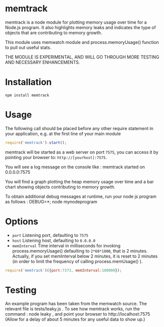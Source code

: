 # memtrack

memtrack is a node module for plotting memory usage over time for a Node.js program. It also highlights memory leaks and indicates the 
type of objects that are contributing to memory growth.

This module uses memwatch module and process.memoryUsage() function to pull out useful stats.

THE MODULE IS EXPERIMENTAL, AND WILL GO THROUGH MORE TESTING AND NECESSARY ENHANCEMENTS.

# Installation

	npm install memtrack

# Usage

The following call should be placed before any other require statement in your application, e.g. at the first line of your main module

```js
require('memtrack').start();
```

memtrack will be started as a web server on port `7575`, you can access it by pointing your browser to: `http://[yourhost]:7575`. 

You will see a log message on the console like : memtrack started on 0.0.0.0:7575

You will find a graph plotting the heap memory usage over time and a bar chart showing objects contributing to memory growth.

To obtain additional debug messages at runtime, run your node js program as follows : DEBUG=*; node mynodeprogram

# Options

  - `port` Listening port, defaulting to `7575`
  - `host` Listening host, defaulting to `0.0.0.0`
  - `memInterval` Time interval in milliseconds for invoking process.memoryUsage() defaulting to `2*60*1000`, that is 2 minutes. Actually,
    if you set memInterval below 2 minutes, it is reset to 2 minutes (in order to limit the frequency of calling process.memUsage() ).

```js
require('memtrack')({port:7373, memInterval:180000});
```

# Testing

An example program has been taken from the memwatch source. The relevant file is tests/leaky.js . To see how memtrack works, run the command : node leaky , and point your browser to http://localhost:7575 (Allow for a delay of about 5 minutes for any useful data to show up.)
